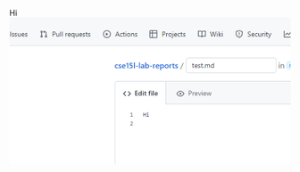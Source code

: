 Hi
![Image](https://github.com/Gamepr023/cse15l-lab-reports/blob/main/Screenshot%202023-01-12%20110509.png)
